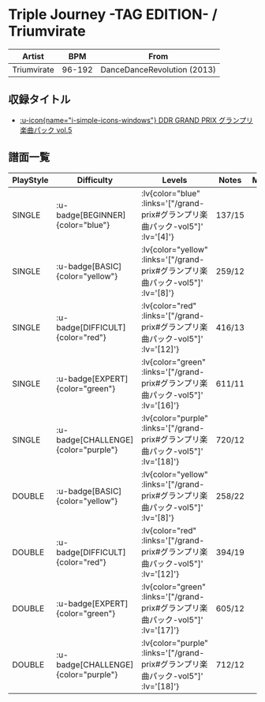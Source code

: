 # Triple Journey -TAG EDITION- / Triumvirate

|Artist|BPM|From|
|------|---|----|
|Triumvirate|96-192|DanceDanceRevolution (2013)|

## 収録タイトル

- [ :u-icon{name="i-simple-icons-windows"} DDR GRAND PRIX グランプリ楽曲パック vol.5](/grand-prix#グランプリ楽曲パック-vol5)

## 譜面一覧

|PlayStyle|Difficulty|Levels|Notes|Movie|
|---------|----------|------|-----|-----|
|SINGLE| :u-badge[BEGINNER]{color="blue"} | :lv{color="blue" :links='["/grand-prix#グランプリ楽曲パック-vol5"]' :lv='[4]'} |137/15||
|SINGLE| :u-badge[BASIC]{color="yellow"} | :lv{color="yellow" :links='["/grand-prix#グランプリ楽曲パック-vol5"]' :lv='[8]'} |259/12||
|SINGLE| :u-badge[DIFFICULT]{color="red"} | :lv{color="red" :links='["/grand-prix#グランプリ楽曲パック-vol5"]' :lv='[12]'} |416/13||
|SINGLE| :u-badge[EXPERT]{color="green"} | :lv{color="green" :links='["/grand-prix#グランプリ楽曲パック-vol5"]' :lv='[16]'} |611/11||
|SINGLE| :u-badge[CHALLENGE]{color="purple"} | :lv{color="purple" :links='["/grand-prix#グランプリ楽曲パック-vol5"]' :lv='[18]'} |720/12||
|DOUBLE| :u-badge[BASIC]{color="yellow"} | :lv{color="yellow" :links='["/grand-prix#グランプリ楽曲パック-vol5"]' :lv='[8]'} |258/22||
|DOUBLE| :u-badge[DIFFICULT]{color="red"} | :lv{color="red" :links='["/grand-prix#グランプリ楽曲パック-vol5"]' :lv='[12]'} |394/19||
|DOUBLE| :u-badge[EXPERT]{color="green"} | :lv{color="green" :links='["/grand-prix#グランプリ楽曲パック-vol5"]' :lv='[17]'} |605/12||
|DOUBLE| :u-badge[CHALLENGE]{color="purple"} | :lv{color="purple" :links='["/grand-prix#グランプリ楽曲パック-vol5"]' :lv='[18]'} |712/12||
